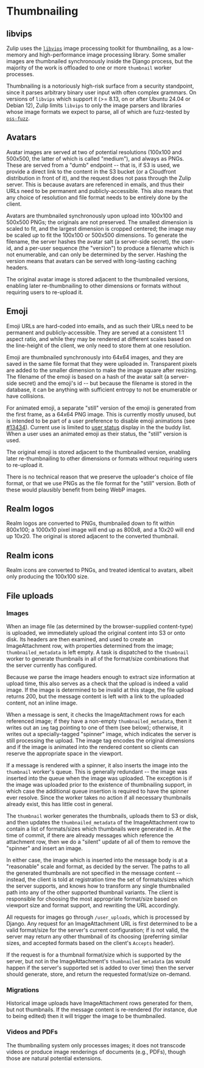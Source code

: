 # Thumbnailing

## libvips

Zulip uses the [`libvips`](https://www.libvips.org/) image processing toolkit
for thumbnailing, as a low-memory and high-performance image processing
library. Some smaller images are thumbnailed synchronously inside the Django
process, but the majority of the work is offloaded to one or more `thumbnail`
worker processes.

Thumbnailing is a notoriously high-risk surface from a security standpoint,
since it parses arbitrary binary user input with often complex grammars. On
versions of `libvips` which support it (>= 8.13, on or after Ubuntu 24.04 or
Debian 12), Zulip limits `libvips` to only the image parsers and libraries whose
image formats we expect to parse, all of which are fuzz-tested by
[`oss-fuzz`](https://google.github.io/oss-fuzz/).

## Avatars

Avatar images are served at two of potential resolutions (100x100 and 500x500,
the latter of which is called "medium"), and always as PNGs. These are served
from a "dumb" endpoint -- that is, if S3 is used, we provide a direct link to
the content in the S3 bucket (or a Cloudfront distribution in front of it), and
the request does not pass through the Zulip server. This is because avatars are
referenced in emails, and thus their URLs need to be permanent and
publicly-accessible. This also means that any choice of resolution and file
format needs to be entirely done by the client.

Avatars are thumbnailed synchronously upon upload into 100x100 and 500x500 PNGs;
the originals are not preserved. The smallest dimension is scaled to fit, and
the largest dimension is cropped centered; the image may be scaled _up_ to fit
the 100x100 or 500x500 dimensions. To generate the filename, the server hashes
the avatar salt (a server-side secret), the user-id, and a per-user sequence
(the "version") to produce a filename which is not enumerable, and can only be
determined by the server. Hashing the version means that avatars can be served
with long-lasting caching headers.

The original avatar image is stored adjacent to the thumbnailed versions,
enabling later re-thumbnailing to other dimensions or formats without requiring
users to re-upload it.

## Emoji

Emoji URLs are hard-coded into emails, and as such their URLs need to be
permanent and publicly-accessible. They are served at a consistent 1:1 aspect
ratio, and while they may be rendered at different scales based on the
line-height of the client, we only need to store them at one resolution.

Emoji are thumbnailed synchronously into 64x64 images, and they are saved in
the same file format that they were uploaded in. Transparent pixels are added
to the smaller dimension to make the image square after resizing. The filename
of the emoji is based on a hash of the avatar salt (a server-side secret) and
the emoji's id -- but because the filename is stored in the database, it can be
anything with sufficient entropy to not be enumerable or have collisions.

For animated emoji, a separate "still" version of the emoji is generated from
the first frame, as a 64x64 PNG image. This is currently mostly unused, but is
intended to be part of a user preference to disable emoji animations (see
[#13434](https://github.com/zulip/zulip/issues/13434)). Current use is limited
to [user status](https://zulip.com/help/status-and-availability) display in
the the buddy list. When a user uses an animated emoji as their status, the
"still" version is used.

The original emoji is stored adjacent to the thumbnailed version, enabling later
re-thumbnailing to other dimensions or formats without requiring users to
re-upload it.

There is no technical reason that we preserve the uploader's choice of file
format, or that we use PNGs as the file format for the "still" version. Both of
these would plausibly benefit from being WebP images.

## Realm logos

Realm logos are converted to PNGs, thumbnailed down to fit within 800x100; a
1000x10 pixel image will end up as 800x8, and a 10x20 will end up 10x20. The
original is stored adjacent to the converted thumbnail.

## Realm icons

Realm icons are converted to PNGs, and treated identical to avatars, albeit only
producing the 100x100 size.

## File uploads

### Images

When an image file (as determined by the browser-supplied content-type) is
uploaded, we immediately upload the original content into S3 or onto disk. Its
headers are then examined, and used to create an ImageAttachment row, with
properties determined from the image; `thumbnailed_metadata` is left empty. A
task is dispatched to the `thumbnail` worker to generate thumbnails in all of
the format/size combinations that the server currently has configured.

Because we parse the image headers enough to extract size information at upload
time, this also serves as a check that the upload is indeed a valid image. If
the image is determined to be invalid at this stage, the file upload returns
200, but the message content is left with a link to the uploaded content, not an
inline image.

When a message is sent, it checks the ImageAttachment rows for each referenced
image; if they have a non-empty `thumbnailed_metadata`, then it writes out an
`img` tag pointing to one of them (see below); otherwise, it writes out a
specially-tagged "spinner" image, which indicates the server is still processing
the upload. The image tag encodes the original dimensions and if the image is
animated into the rendered content so clients can reserve the appropriate space
in the viewport.

If a message is rendered with a spinner, it also inserts the image into the
`thumbnail` worker's queue. This is generally redundant -- the image was
inserted into the queue when the image was uploaded. The exception is if the
image was uploaded prior to the existence of thumbnailing support, in which case
the additional queue insertion is required to have the spinner ever resolve.
Since the worker takes no action if all necessary thumbnails already exist,
this has little cost in general.

The `thumbnail` worker generates the thumbnails, uploads them to S3 or disk, and
then updates the `thumbnailed_metadata` of the ImageAttachment row to contain a
list of formats/sizes which thumbnails were generated in. At the time of commit,
if there are already messages which reference the attachment row, then we do a
"silent" update of all of them to remove the "spinner" and insert an image.

In either case, the image which is inserted into the message body is at a
"reasonable" scale and format, as decided by the server. The paths to all the
generated thumbnails are not specified in the message content -- instead, the
client is told at registration time the set of formats/sizes which the server
supports, and knows how to transform any single thumbnailed path into any of the
other supported thumbnail variants. The client is responsible for choosing the
most appropriate format/size based on viewport size and format support, and
rewriting the URL accordingly.

All requests for images go through `/user_uploads`, which is processed by
Django. Any request for an ImageAttachment URL is first determined to be a valid
format/size for the server's current configuration; if is not valid, the server
may return any other thumbnail of its choosing (preferring similar sizes, and
accepted formats based on the client's `Accepts` header).

If the request is for a thumbnail format/size which is supported by the server,
but not in the ImageAttachment's `thumbnailed_metadata` (as would happen if the
server's supported set is added to over time) then the server should generate,
store, and return the requested format/size on-demand.

### Migrations

Historical image uploads have ImageAttachment rows generated for them, but not
thumbnails. If the message content is re-rendered (for instance, due to being
edited) then it will trigger the image to be thumbnailed.

### Videos and PDFs

The thumbnailing system only processes images; it does not transcode videos or produce
image renderings of documents (e.g., PDFs), though those are natural potential
extensions.

